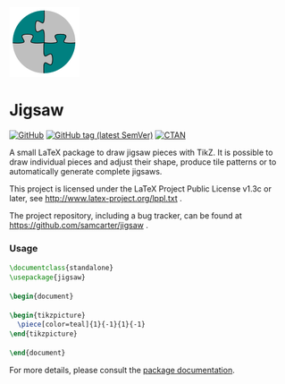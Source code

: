 ![](https://raw.githubusercontent.com/samcarter/jigsaw/main/icon.png)


# Jigsaw

[![GitHub](https://img.shields.io/github/license/samcarter/jigsaw.svg?color=blue)](http://www.latex-project.org/lppl.txt)
[![GitHub tag (latest SemVer)](https://img.shields.io/github/tag/samcarter/jigsaw.svg?label=current%20version)](https://github.com/samcarter/jigsaw/releases/latest)
[![CTAN](https://img.shields.io/ctan/v/jigsaw.svg)](https://ctan.org/pkg/jigsaw)


A small LaTeX package to draw jigsaw pieces with TikZ. It is possible to draw individual pieces and adjust their shape, produce tile patterns or to automatically generate complete jigsaws.

This project is licensed under the LaTeX Project Public License v1.3c or later, see http://www.latex-project.org/lppl.txt .

The project repository, including a bug tracker, can be found at https://github.com/samcarter/jigsaw .

### Usage

```latex
\documentclass{standalone}
\usepackage{jigsaw}

\begin{document}

\begin{tikzpicture}
  \piece[color=teal]{1}{-1}{1}{-1}
\end{tikzpicture}

\end{document}
```

For more details, please consult the [package documentation](https://github.com/samcarter/jigsaw/blob/main/documentation.pdf).
